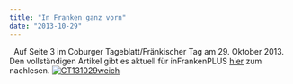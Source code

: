 ```yaml
---
title: "In Franken ganz vorn"
date: "2013-10-29"
---
```


  Auf Seite 3 im Coburger Tageblatt/Fränkischer Tag am 29. Oktober 2013. Den vollständigen Artikel gibt es aktuell für inFrankenPLUS [hier](http://www.infranken.de/regional/coburg/Hackzogtum-Handy-Affaere-Coburger-Hacker-erklaeren-wie-leicht-ein-Lauschangriff-ist;art214,556951) zum nachlesen. [](https://hackzogtum-coburg.de/wp-content/uploads/2013/10/CT1310291.jpg) [![CT131029weich](../images/CT131029weich-242x300.jpg)](https://hackzogtum-coburg.de/wp-content/uploads/2013/10/CT131029weich.jpg)

